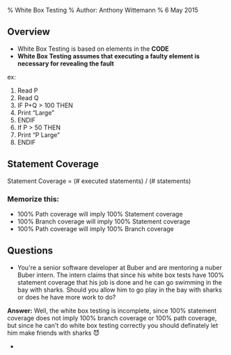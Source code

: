 % White Box Testing
% Author: Anthony Wittemann
% 6 May 2015

## Overview
- White Box Testing is based on elements in the **CODE**
- **White Box Testing assumes that executing a faulty element is necessary for revealing the fault**


ex:
1. Read P 
2. Read Q 
3. IF P+Q > 100 THEN 
4.    Print “Large” 
5. ENDIF 
6. If P > 50 THEN 
7.    Print “P Large” 
8. ENDIF

## Statement Coverage
Statement Coverage = (# executed statements) / (# statements)






### Memorize this:
- 100% Path coverage will imply 100% Statement coverage
- 100% Branch coverage will imply 100% Statement coverage
- 100% Path coverage will imply 100% Branch coverage


## Questions
- You're a senior software developer at Buber and are mentoring a nuber Buber intern. The intern claims that since his white box tests have 100% statement coverage that his job is done and he can go swimming in the bay with sharks. Should you allow him to go play in the bay with sharks or does he have more work to do? 



**Answer:** Well, the white box testing is incomplete, since 100% statement coverage does not imply 100% branch coverage or 100% path coverage, but since he can't do white box testing correctly you should definately let him make friends with sharks :smiling_imp:

- 
